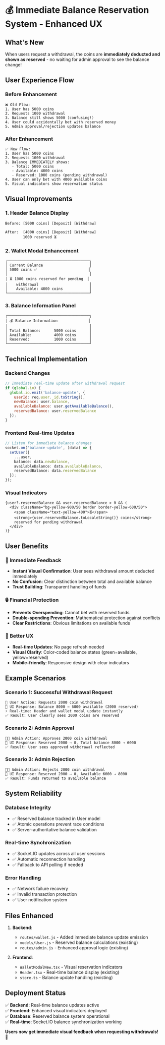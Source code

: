 # 💰 Immediate Balance Reservation System - Enhanced UX

## What's New
When users request a withdrawal, the coins are **immediately deducted and shown as reserved** - no waiting for admin approval to see the balance change!

## User Experience Flow

### Before Enhancement
```
❌ Old Flow:
1. User has 5000 coins
2. Requests 1000 withdrawal 
3. Balance still shows 5000 (confusing!)
4. User could accidentally bet with reserved money
5. Admin approval/rejection updates balance
```

### After Enhancement  
```
✅ New Flow:
1. User has 5000 coins
2. Requests 1000 withdrawal
3. Balance IMMEDIATELY shows:
   - Total: 5000 coins
   - Available: 4000 coins  
   - Reserved: 1000 coins (pending withdrawal)
4. User can only bet with 4000 available coins
5. Visual indicators show reservation status
```

## Visual Improvements

### 1. Header Balance Display
```
Before: [5000 coins] [Deposit] [Withdraw]

After:  [4000 coins] [Deposit] [Withdraw]
        1000 reserved ⏳
```

### 2. Wallet Modal Enhancement
```
┌─────────────────────────────────────┐
│ Current Balance                     │
│ 5000 coins ✅                       │
│                                     │
│ ⏳ 1000 coins reserved for pending  │
│    withdrawal                       │
│    Available: 4000 coins            │
└─────────────────────────────────────┘
```

### 3. Balance Information Panel
```
┌─────────────────────────────────────┐
│ 💰 Balance Information              │
│                                     │
│ Total Balance:      5000 coins      │
│ Available:          4000 coins      │
│ Reserved:           1000 coins      │
└─────────────────────────────────────┘
```

## Technical Implementation

### Backend Changes
```javascript
// Immediate real-time update after withdrawal request
if (global.io) {
  global.io.emit('balance-update', {
    userId: req.user._id.toString(),
    newBalance: user.balance,
    availableBalance: user.getAvailableBalance(),
    reservedBalance: user.reservedBalance
  });
}
```

### Frontend Real-time Updates
```typescript
// Listen for immediate balance changes
socket.on('balance-update', (data) => {
  setUser({
    ...user,
    balance: data.newBalance,
    availableBalance: data.availableBalance,
    reservedBalance: data.reservedBalance
  });
});
```

### Visual Indicators
```tsx
{user?.reservedBalance && user.reservedBalance > 0 && (
  <div className="bg-yellow-900/50 border border-yellow-600/50">
    <span className="text-yellow-400">⏳</span>
    <strong>{user.reservedBalance.toLocaleString()} coins</strong> 
    reserved for pending withdrawal
  </div>
)}
```

## User Benefits

### 🎯 Immediate Feedback
- **Instant Visual Confirmation**: User sees withdrawal amount deducted immediately
- **No Confusion**: Clear distinction between total and available balance
- **Trust Building**: Transparent handling of funds

### 🔒 Financial Protection  
- **Prevents Overspending**: Cannot bet with reserved funds
- **Double-spending Prevention**: Mathematical protection against conflicts
- **Clear Restrictions**: Obvious limitations on available funds

### 📱 Better UX
- **Real-time Updates**: No page refresh needed
- **Visual Clarity**: Color-coded balance states (green=available, yellow=reserved)
- **Mobile-friendly**: Responsive design with clear indicators

## Example Scenarios

### Scenario 1: Successful Withdrawal Request
```
👤 User Action: Requests 2000 coin withdrawal
📱 UI Response: Balance 8000 → 6000 available (2000 reserved)
⚡ Real-time: Header and wallet modal update instantly
✅ Result: User clearly sees 2000 coins are reserved
```

### Scenario 2: Admin Approval
```
👨‍💼 Admin Action: Approves 2000 coin withdrawal  
📱 UI Response: Reserved 2000 → 0, Total balance 8000 → 6000
✅ Result: User sees approved withdrawal reflected
```

### Scenario 3: Admin Rejection
```
👨‍💼 Admin Action: Rejects 2000 coin withdrawal
📱 UI Response: Reserved 2000 → 0, Available 6000 → 8000  
✅ Result: Funds returned to available balance
```

## System Reliability

### Database Integrity
- ✅ Reserved balance tracked in User model
- ✅ Atomic operations prevent race conditions  
- ✅ Server-authoritative balance validation

### Real-time Synchronization
- ✅ Socket.IO updates across all user sessions
- ✅ Automatic reconnection handling
- ✅ Fallback to API polling if needed

### Error Handling
- ✅ Network failure recovery
- ✅ Invalid transaction protection
- ✅ User notification system

## Files Enhanced

1. **Backend**:
   - `routes/wallet.js` - Added immediate balance update emission
   - `models/User.js` - Reserved balance calculations (existing)
   - `routes/admin.js` - Enhanced approval logic (existing)

2. **Frontend**:
   - `WalletModalNew.tsx` - Visual reservation indicators
   - `Header.tsx` - Real-time balance display (existing)
   - `store.ts` - Balance update handling (existing)

## Deployment Status

✅ **Backend**: Real-time balance updates active  
✅ **Frontend**: Enhanced visual indicators deployed  
✅ **Database**: Reserved balance system operational  
✅ **Real-time**: Socket.IO balance synchronization working  

**Users now get immediate visual feedback when requesting withdrawals! 🎉**
